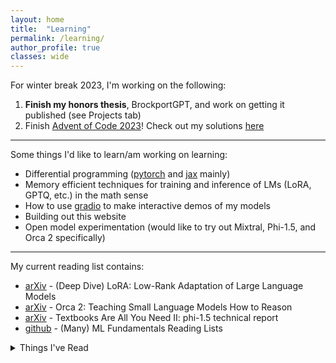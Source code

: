 ```yaml
---
layout: home
title:  "Learning"
permalink: /learning/
author_profile: true
classes: wide
---
```


For winter break 2023, I'm working on the following:

1. **Finish my honors thesis**, BrockportGPT, and work on getting it published (see Projects tab)
2. Finish [Advent of Code 2023](https://adventofcode.com/2023/)! Check out my solutions [here](https://github.com/msaad02/AdventOfCode2023)

---

Some things I'd like to learn/am working on learning:

- Differential programming ([pytorch](https://pytorch.org/) and [jax](https://jax.readthedocs.io/en/latest/index.html) mainly)
- Memory efficient techniques for training and inference of LMs (LoRA, GPTQ, etc.) in the math sense
- How to use [gradio](https://www.gradio.app/) to make interactive demos of my models
- Building out this website
- Open model experimentation (would like to try out Mixtral, Phi-1.5, and Orca 2 specifically)

---

My current reading list contains:
<ul>
    <li><a href="https://arxiv.org/pdf/2106.09685.pdf">arXiv</a> - (Deep Dive) LoRA: Low-Rank Adaptation of Large Language Models</li>
    <li><a href="https://arxiv.org/abs/2311.11045">arXiv</a> - Orca 2: Teaching Small Language Models How to Reason</li>
    <li><a href="https://arxiv.org/abs/2309.05463">arXiv</a> - Textbooks Are All You Need II: phi-1.5 technical report</li>
    <li><a href="https://github.com/RoundtableML/ML-Fundamentals-Reading-Lists">github</a> - (Many) ML Fundamentals Reading Lists</li>
</ul>

<!-- Things I've already read-->
<details>
    <summary>Things I've Read</summary>
    <ul>
        <li><a href="https://arxiv.org/abs/2303.08774">arXiv</a> - GPT-4 Technical Report</li>
    </ul>
</details>
